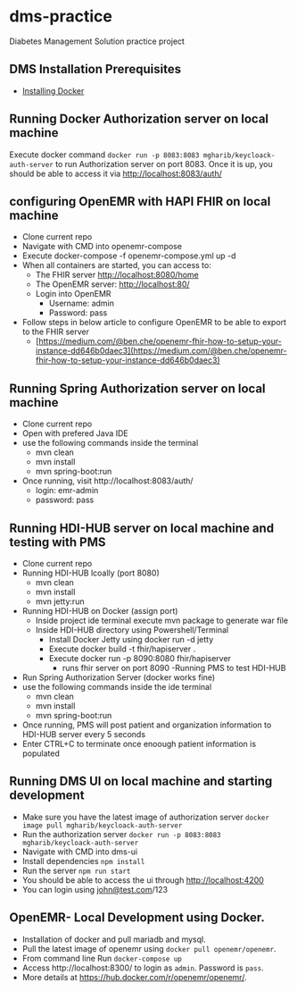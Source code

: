# dms-practice
Diabetes Management Solution practice project

## DMS Installation Prerequisites
- [Installing Docker](https://docs.docker.com/get-docker/)

## Running Docker Authorization server on local machine
Execute docker command `docker run -p 8083:8083 mgharib/keycloack-auth-server` to run Authorization server on port 8083. Once it is up, you should be able to access it via [http://localhost:8083/auth/](http://localhost:8083/auth/)

## configuring OpenEMR with HAPI FHIR on local machine
-	Clone current repo 
-	Navigate with CMD into openemr-compose
-	Execute docker-compose -f openemr-compose.yml up -d
-	When all containers are started, you can access to:
	-	The FHIR server [http://localhost:8080/home](http://localhost:8080/home)
	-	The OpenEMR server: [http://localhost:80/](http://localhost:80/) 
	-	Login into OpenEMR
		-	Username: admin
		-	Password: pass
-	Follow steps in below article to configure OpenEMR to be able to export to the FHIR server 
	-	[https://medium.com/@ben.che/openemr-fhir-how-to-setup-your-instance-dd646b0daec3](https://medium.com/@ben.che/openemr-fhir-how-to-setup-your-instance-dd646b0daec3)
			

## Running Spring Authorization server on local machine
-	Clone current repo
-	Open with prefered Java IDE
-	use the following commands inside the terminal
	-	mvn clean
	-	mvn install
	-	mvn spring-boot:run
-	Once running, visit http://localhost:8083/auth/
	-	login: emr-admin
	-	password: pass

## Running HDI-HUB server on local machine and testing with PMS
-	Clone current repo
-	Running HDI-HUB lcoally (port 8080)
	-	mvn clean
	-	mvn install
	-	mvn jetty:run
-	Running HDI-HUB on Docker (assign port)
	-	Inside project ide terminal execute mvn package to generate war file
	-	Inside HDI-HUB directory using Powershell/Terminal
		-	Install Docker Jetty using docker run -d jetty
		-	Execute docker build -t fhir/hapiserver .
		-	Execute docker run -p 8090:8080 fhir/hapiserver
			-	runs fhir server on port 8090
-Running PMS to test HDI-HUB
-	Run Spring Authorization Server (docker works fine)
-	use the following commands inside the ide terminal
	-	mvn clean
	-	mvn install
	-	mvn spring-boot:run
-	Once running, PMS will post patient and organization information to HDI-HUB server every 5 seconds
-	Enter CTRL+C to terminate once enoough patient information is populated

## Running DMS UI on local machine and starting development
- Make sure you have the latest image of authorization server `docker image pull mgharib/keycloack-auth-server`
- Run the authorization server `docker run -p 8083:8083 mgharib/keycloack-auth-server`
- Navigate with CMD into dms-ui
- Install dependencies `npm install`
- Run the server `npm run start`
- You should be able to access the ui through [http://localhost:4200](http://localhost:4200)
- You can login using john@test.com/123

## OpenEMR- Local Development using Docker.
- Installation of docker and pull mariadb and mysql.
- Pull the latest image of openemr using `docker pull openemr/openemr`.
- From command line Run `docker-compose up`
- Access http://localhost:8300/ to login as `admin`. Password is `pass`. 
- More details at https://hub.docker.com/r/openemr/openemr/.

